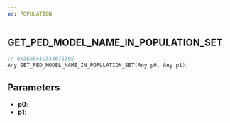 ```yaml
---
ns: POPULATION
---
```

## GET_PED_MODEL_NAME_IN_POPULATION_SET

```c
// 0x3EAFA1C533B7139E
Any GET_PED_MODEL_NAME_IN_POPULATION_SET(Any p0, Any p1);
```

## Parameters
* **p0**:
* **p1**:
